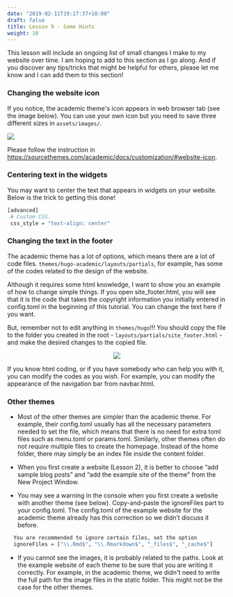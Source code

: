 ```yaml
---
date: "2019-02-11T19:27:37+10:00"
draft: false
title: Lesson 9 - Some Hints
weight: 10
---
```


This lesson will include an ongoing list of small changes I make to my website over time. I am hoping to add to this section as I go along. And if you discover any tips/tricks that might be helpful for others, please let me know and I can add them to this section! 

### Changing the website icon

If you notice, the academic theme's icon appears in web browser tab (see the image below). You can use your own icon but you need to save three different sizes in `assets/images/`.

![](/img/24_icon.png)


Please follow the instruction in <https://sourcethemes.com/academic/docs/customization/#website-icon>.

### Centering text in the widgets

You may want to center the text that appears in widgets on your website. Below is the trick to getting this done!

```r
[advanced]
 # Custom CSS. 
 css_style = "text-align: center"
```

### Changing the text in the footer

The academic theme has a lot of options, which means there are a lot of code files. 
`themes/hugo-academic/layouts/partials`, for example, has some of the codes related to the design of the website. 
 
Although it requires some html knowledge, I want to show you an example of how to change simple things. If you open site_footer.html, you will see that it is the code that takes the copyright information you initially entered in config.toml in the beginning of this tutorial. You can change the text here if you want. 

But, remember not to edit anything in `themes/hugo`!!! You should copy the file to the folder you created in the root - `layouts/partials/site_footer.html` - and make the desired changes to the copied file.

<p align="center">
<img src="/img/24_site_footer.png">
</p>

If you know html coding, or if you have somebody who can help you with it, you can modify the codes as you wish. For example, you can modify the appearance of the navigation bar from navbar.html.

### Other themes

- Most of the other themes are simpler than the academic theme. For example, their config.toml usually has all the necessary parameters needed to set the file, which means that there is no need for extra toml files such as menu.toml or params.toml. Similarly, other themes often do not require multiple files to create the homepage. Instead of the home folder, there may simply be an index file inside the content folder. 

- When you first create a website (Lesson 2), it is better to choose “add sample blog posts” and “add the example site of the theme” from the New Project Window. 

- You may see a warning in the console when you first create a website with another theme (see below). Copy-and-paste the ignoreFiles part to your config.toml. The config.toml of the example website for the academic theme already has this correction so we didn’t discuss it before. 

```r
  You are recommended to ignore certain files, set the option 
  ignoreFiles = ["\\.Rmd$", "\\.Rmarkdown$", "_files$", "_cache$"]
```


- If you cannot see the images, it is probably related to the paths. Look at the example website of each theme to be sure that you are writing it correctly. For example, in the academic theme, we didn't need to write the full path for the image files in the static folder. This might not be the case for the other themes.

